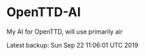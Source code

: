 # OpenTTD-AI
My AI for OpenTTD, will use primarily air

Latest backup: Sun Sep 22 11:06:01 UTC 2019
